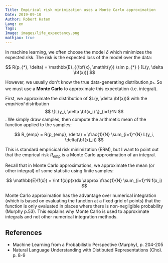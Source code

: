 ```yaml
---
Title: Empirical risk minimization uses a Monte Carlo approximation
Date: 2019-09-10
Author: Robert Hatem
Lang: en
Tags:
Image: images/life_expectancy.png
mathjax: true
---
```


In machine learning, we often choose the model $\delta$ which minimizes the expected _risk_. The risk is the expected loss of the model over the data:

$$ R(p_{*}, \delta) = \mathbb{E}_{(\bf{x}, \mathit{y}) \sim p_{*} } [L(y, \delta \bf(x))]  $$ 

However, we usually don't know the true data-generating distribution $p_{*}$. So we must use a __Monte Carlo__ to approximate this expectation (i.e. integral). 

First, we approximate the distribution of $L(y, \delta \bf(x))$ with the _empirical_ distribution $$ \{L(y_i, \delta \bf(x_i) \}_{i=1}^N $$. We simply draw samples, then compute the arithmetic mean of the function applied to the samples:

$$ R_{emp} = R(p_{emp}, \delta) = \frac{1}{N} \sum_{i=1}^{N} L(y_i, \delta(\bf{x}_i))
$$

This is standard empricical risk minimization (ERM), but I want to point out that the emprical risk $R_{emp}$ is a Monte Carlo approximation of an integral. 

Recall that in Monte Carlo approximations, we approximate the mean (or other integral) of some statistic using finite samples:

$$ \mathbb{E}(f(x)) = \int f(x)p(x)dx \approx \frac{1}{N} \sum_{i=1}^N f(x_i)
$$

Monte Carlo approximation has the advantage over numerical integration (which is based on evaluating the function at a fixed grid of points) that the function is only evaluated in places where there is non-negligible probability (Murphy p.53). This explains why Monte Carlo is used to approximate integrals and not other numerical integration methods.


## References
* Machine Learning from a Probabilistic Perspective (Murphy), p. 204-205
* Natural Language Understanding with Distibuted Representations (Cho). p. 8-9